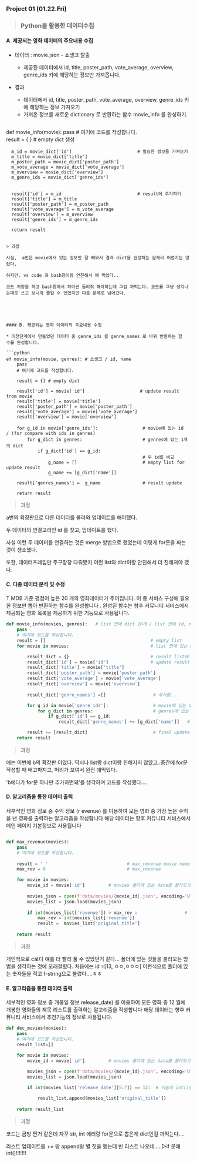 ### Project 01 (01.22.Fri)



> ### Python을 활용한 데이터수집





#### A. 제공되는 영화 데이터의 주요내용 수집

* 데이터 :  movie.json - 쇼생크 탈출

  * 제공된 데이터에서 id, title, poster_path, vote_average, overview, genre_ids
    키에 해당하는 정보만 가져옵니다.

* 결과

  * 데이터에서 id, title, poster_path, vote_average, overview, genre_ids 키에 해당하는 정보 가져오기
  * 가져온 정보를 새로운 dictionary 로 반환하는 함수 movie_info 를 완성하기.

  

  ```python
def movie_info(movie):
      pass
      # 여기에 코드를 작성합니다.    
      result = { }                                    # empty dict 생성
     
      m_id = movie_dict['id']                         # 필요한 정보들 가져오기
      m_title = movie_dict['title']
      m_poster_path = movie_dict['poster_path']
      m_vote_average = movie_dict['vote_average']
      m_overview = movie_dict['overview']
      m_genre_ids = movie_dict['genre_ids']
  
  
      result['id'] = m_id                             # result에 추가하기
      result['title'] = m_title
      result['poster_path'] = m_poster_path
      result['vote_average'] = m_vote_average
      result['overview'] = m_overview
      result['genre_ids'] = m_genre_ids
  
      return result
  ```
  
  > 과정
  
  사실,  a번은 movie에서 있는 정보만 잘 빼와서 결과 dict을 완성하는 문제라 어렵지는 않았다.
  
  하지만. vs code 과 bash창이랑 안친해서 애 먹었다..
  
  코드 저장을 하고 bash창에서 파이썬 돌려줘 해야하는데 그걸 까먹는다. 코드를 그냥 생각나는대로 쓰고 보니까 줄일 수 있었지만 다음 문제로 넘어갔다.
  
  
  
  

#### B. 제공되는 영화 데이터의 주요내용 수정

* 이전단계에서 만들었던 데이터 중 genre_ids 를 genre_names 로 바꿔 반환하는 함
  수를 완성합니다.

  ```python
  ef movie_info(movie, genres): # 쇼생크 / id, name
      pass
      # 여기에 코드를 작성합니다.  
          
      result = {} # empty dict
  
      result['id'] = movie['id']                     # update result from movie
      result['title'] = movie['title']
      result['poster_path'] = movie['poster_path']
      result['vote_average'] = movie['vote_average']
      result['overview'] = movie['overview']
      
      for g_id in movie['genre_ids']:                 # movie에 있는 id  / (for compare with ids in genres)
          for g_dict in genres:                       # genres에 있는 1개의 dict
              if g_dict['id'] == g_id:   
                                                      # 두 id를 비교
                  g_name = []                         # empty list for update result
                  g_name += [g_dict['name']]           
  
      result['genres_names'] =  g_name                # result update
  
      return result
  ```
  
  
  
  >과정
  
  a번의 확장판으로 다른 데이터를 불러와 업데이트를 해야했다.
  
  두 데이터의 연결고리인 id 를 찾고, 업데이트를 했다.
  
  사실 이런 두 데이터를 연결하는 것은 merge 방법으로 했었는데 이렇게 for문을 짜는 것이 생소했다.
  
  또한, 데이터프레임만 주구장창 다뤄봤지 이런 list와 dict이랑 안친해서 더 친해져야 겠다.



####  C. 다중 데이터 분석 및 수정

T MDB 기준 평점이 높은 20 개의 영화데이터가 주어집니다. 이 중 서비스 구성에 필요한 정보만 뽑아 반환하는 함수를 완성합니다 . 완성된 함수는 향후 커뮤니티 서비스에서 제공되는 영화 목록을 제공하기 위한 기능으로 사용됩니다.

```python
def movie_info(movies, genres):   # list 안에 dict 20개 / list 안에 id, name 19개 dict
    pass
    # 여기에 코드를 작성합니다.  
    result = []                                        # empty list
    for movie in movies:                               # list 안에 있는 dict 1개

        result_dict = {}                               # result list에 들어갈 dict
        result_dict['id'] = movie['id']                # update result from movie
        result_dict['title'] = movie['title']
        result_dict['poster_path'] = movie['poster_path']
        result_dict['vote_average'] = movie['vote_average']
        result_dict['overview'] = movie['overview']
        
        result_dict['genre_names'] =[]                  # 추가함..

        for g_id in movie['genre_ids']:                 # movie에 있는 id  / (for compare with ids in genres)
            for g_dict in genres:                       # genres에 있는 1개의 dict
                if g_dict['id'] == g_id:
                    result_dict['genre_names'] += [g_dict['name']]   # update 

        result += [result_dict]                         # final update 
    return result              
```

> 과정

얘는 이번에 b의 확장판 이었다. 역시나 list랑 dict이랑 친해지지 않았고..중간에 for문 작성할 때 배고파지고, 머리가 꼬여서 완전 애먹었다.

'b에다가 for문 하나만 추가하면돼'를 생각하며 코드를 작성했다....



#### D. 알고리즘을 통한 데이터 출력
세부적인 영화 정보 중 수익 정보 (r evenue) 를 이용하여 모든 영화 중 가장 높은 수익을 낸 영화를 출력하는 알고리즘을 작성합니다 해당 데이터는 향후 커뮤니티 서비스에서 메인 페이지 기본정보로 사용됩니다

```python

def max_revenue(movies):
    pass
    # 여기에 코드를 작성합니다. 
     
    result = ' '                              # max_revenue movie name
    max_rev = 0                               # max_revenue

    for movie in movies:
        movie_id = movie['id']         # movies 폴더에 있는 data를 불러오기 위해 id 변수 생성
       
        movies_json = open(f'data/movies/{movie_id}.json', encoding='UTF8')    
        movies_list = json.load(movies_json)
    
        if int(movies_list['revenue']) > max_rev :                  # find max_revenue 
            max_rev = int(movies_list['revenue'])
            result =  movies_list['original_title']
    
    return result
```

> 과정

개인적으로 c보다 얘를 더 빨리 풀 수 있었던거 같다... 폴더에 있는 것들을 불러오는 방법을 생각하는 것에 오래걸렸다. 처음에는 id =[13, ㅇㅇ,ㅇㅇㅇ] 이런식으로 폴더에 있는 숫자들을 적고 f-string으로 불렀다....ㅎㅎ



#### E. 알고리즘을 통한 데이터 출력
세부적인 영화 정보 중 개봉일 정보 release_date) 를 이용하여 모든 영화 중 12 월에 개봉한 영화들의 제목 리스트를 출력하는 알고리즘을 작성합니다 해당 데이터는 향후 커뮤니티 서비스에서 추천기능의 정보로 사용됩니다.

```python
def dec_movies(movies):
    pass
    # 여기에 코드를 작성합니다.  
    result_list=[]

    for movie in movies:
        movie_id = movie['id']         # movies 폴더에 있는 data를 불러오기 위해 id 변수 생성
       
        movies_json = open(f'data/movies/{movie_id}.json', encoding='UTF8')    
        movies_list = json.load(movies_json)

        if int(movies_list['release_date'][5:7]) == 12:  # 이놈의 int()안붙여서!!

            result_list.append(movies_list['original_title'])
            
    return result_list

```





> 과정

코드는 금방 짠거 같은데 자꾸 str, int 에러랑 for문으로 뽑은게 dict인걸 까먹는다....

리스트 업데이트를 += 랑 append랑 별 짓을 했는데 빈 리스트 나오네.....▷if 문애 int()!!!!!!!



